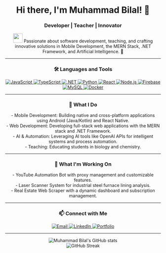 <h1 align="center">Hi there, I'm Muhammad Bilal! 👋</h1>
<h3 align="center">Developer | Teacher | Innovator</h3>

<p align="center">
  <img src="https://media.giphy.com/media/hvRJCLFzcasrR4ia7z/giphy.gif" width="30"/>  
  Passionate about software development, teaching, and crafting innovative solutions in Mobile Development, the MERN Stack, .NET Framework, and Artificial Intelligence. 🚀  
</p>

---

<h3 align="center">🛠️ Languages and Tools</h3>
<p align="center">
  <a href="https://developer.mozilla.org/en-US/docs/Web/JavaScript" target="_blank">
    <img src="https://img.shields.io/badge/JavaScript-F7DF1E?style=for-the-badge&logo=javascript&logoColor=black" alt="JavaScript"/>
  </a>
  <a href="https://www.typescriptlang.org/" target="_blank">
    <img src="https://img.shields.io/badge/TypeScript-007ACC?style=for-the-badge&logo=typescript&logoColor=white" alt="TypeScript"/>
  </a>
  <a href="https://dotnet.microsoft.com/" target="_blank">
    <img src="https://img.shields.io/badge/.NET-512BD4?style=for-the-badge&logo=dotnet&logoColor=white" alt=".NET"/>
  </a>
  <a href="https://www.python.org/" target="_blank">
    <img src="https://img.shields.io/badge/Python-3776AB?style=for-the-badge&logo=python&logoColor=white" alt="Python"/>
  </a>
  <a href="https://reactjs.org/" target="_blank">
    <img src="https://img.shields.io/badge/React-61DAFB?style=for-the-badge&logo=react&logoColor=black" alt="React"/>
  </a>
  <a href="https://nodejs.org/en/" target="_blank">
    <img src="https://img.shields.io/badge/Node.js-339933?style=for-the-badge&logo=node.js&logoColor=white" alt="Node.js"/>
  </a>
  <a href="https://firebase.google.com/" target="_blank">
    <img src="https://img.shields.io/badge/Firebase-FFCA28?style=for-the-badge&logo=firebase&logoColor=black" alt="Firebase"/>
  </a>
  <a href="https://www.mysql.com/" target="_blank">
    <img src="https://img.shields.io/badge/MySQL-4479A1?style=for-the-badge&logo=mysql&logoColor=white" alt="MySQL"/>
  </a>
  <a href="https://www.docker.com/" target="_blank">
    <img src="https://img.shields.io/badge/Docker-2496ED?style=for-the-badge&logo=docker&logoColor=white" alt="Docker"/>
  </a>
</p>

---

<h3 align="center">🚀 What I Do</h3>
<p align="center"> 
  - Mobile Development: Building native and cross-platform applications using Android (Java/Kotlin) and React Native.  
  <br> - Web Development: Developing full-stack web applications with the MERN stack and .NET Framework.  
  <br> - AI & Automation: Leveraging AI tools like OpenAI APIs for intelligent systems and process automation.  
  <br> - Teaching: Educating students in biology and chemistry.  
</p>

---

<h3 align="center">🌱 What I'm Working On</h3>
<p align="center">
  - YouTube Automation Bot with proxy management and customizable features.  
  <br> - Laser Scanner System for industrial steel furnace lining analysis.  
  <br> - Real Estate Web Scraper with a dynamic dashboard and subscription management.  
</p>

---

<h3 align="center">📫 Connect with Me</h3>
<p align="center">
  <a href="mailto:your-email@example.com">
    <img src="https://img.shields.io/badge/Email-D14836?style=for-the-badge&logo=gmail&logoColor=white" alt="Email"/>
  </a>
  <a href="https://linkedin.com/in/your-profile" target="_blank">
    <img src="https://img.shields.io/badge/LinkedIn-0077B5?style=for-the-badge&logo=linkedin&logoColor=white" alt="LinkedIn"/>
  </a>
  <a href="https://your-portfolio.com" target="_blank">
    <img src="https://img.shields.io/badge/Portfolio-000000?style=for-the-badge&logo=githubpages&logoColor=white" alt="Portfolio"/>
  </a>
</p>

---

<p align="center">
  <img src="https://github-readme-stats.vercel.app/api?username=MuhammadBilal&show_icons=true&theme=radical" alt="Muhammad Bilal's GitHub stats"/>
  <br>
  <img src="https://github-readme-streak-stats.herokuapp.com/?user=MuhammadBilal&theme=radical" alt="GitHub Streak"/>
</p>
